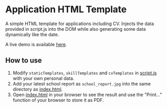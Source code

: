 # Application HTML Template

A simple HTML template for applications including CV. Injects the data provided in script.js into the DOM while also generating some data dynamically like the date.

A live demo is available [here](https://juliandesloges.github.io/application-html-template/).


## How to use

1. Modify `staticTemplates`, `skillTemplates` and `cvTemplates` in [script.js](https://github.com/JulianDesLoges/application-html-template/blob/master/script.js) with your own personal data.
2. Add your latest school report as `school_report.jpg` into the same directory as [index.html](https://github.com/JulianDesLoges/application-html-template/blob/master/index.html).
3. Open [index.html](https://github.com/JulianDesLoges/application-html-template/blob/master/index.html) in your browser to see the result and use the "Print..." function of your browser to store it as PDF.
